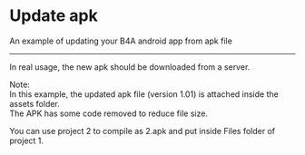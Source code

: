 # Update apk
An example of updating your B4A android app from apk file

---
In real usage, the new apk should be downloaded from a server.

Note:\
In this example, the updated apk file (version 1.01) is attached inside the assets folder.\
The APK has some code removed to reduce file size.

You can use project 2 to compile as 2.apk and put inside Files folder of project 1.
